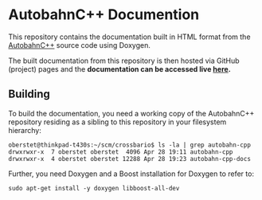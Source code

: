 # AutobahnC++ Documention

This repository contains the documentation built in HTML format from the [AutobahnC++](https://github.com/crossbario/autobahn-cpp) source code using Doxygen.

The built documentation from this repository is then hosted via GitHub (project) pages and the **documentation can be accessed live [here](https://crossbario.github.io/autobahn-cpp-docs).**

## Building

To build the documentation, you need a working copy of the AutobahnC++ repository residing as a sibling to this repository in your filesystem hierarchy:

```console
oberstet@thinkpad-t430s:~/scm/crossbario$ ls -la | grep autobahn-cpp
drwxrwxr-x  7 oberstet oberstet  4096 Apr 28 19:11 autobahn-cpp
drwxrwxr-x  4 oberstet oberstet 12288 Apr 28 19:23 autobahn-cpp-docs
```

Further, you need Doxygen and a Boost installation for Doxygen to refer to:

```console
sudo apt-get install -y doxygen libboost-all-dev
```
